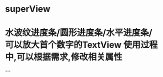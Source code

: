 # superView
水波纹进度条/圆形进度条/水平进度条/可以放大首个数字的TextView
    使用过程中,可以根据需求,修改相关属性
===





























































==
